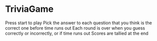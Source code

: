 # TriviaGame

Press start to play
Pick the answer to each question that you think is the correct one before time runs out
Each round is over when you guess correctly or incorrectly, or if time runs out
Scores are tallied at the end
